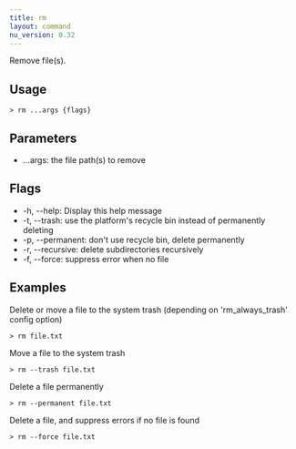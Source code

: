 ```yaml
---
title: rm
layout: command
nu_version: 0.32
---
```


Remove file(s).

## Usage

```shell
> rm ...args {flags}
```

## Parameters

- ...args: the file path(s) to remove

## Flags

- -h, --help: Display this help message
- -t, --trash: use the platform's recycle bin instead of permanently deleting
- -p, --permanent: don't use recycle bin, delete permanently
- -r, --recursive: delete subdirectories recursively
- -f, --force: suppress error when no file

## Examples

Delete or move a file to the system trash (depending on 'rm_always_trash' config option)

```shell
> rm file.txt
```

Move a file to the system trash

```shell
> rm --trash file.txt
```

Delete a file permanently

```shell
> rm --permanent file.txt
```

Delete a file, and suppress errors if no file is found

```shell
> rm --force file.txt
```
